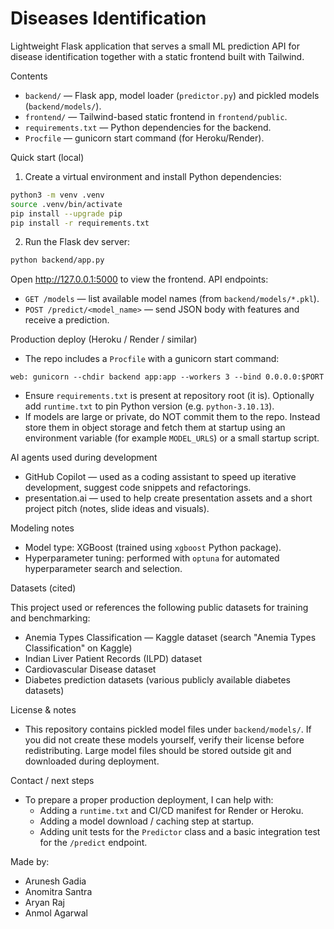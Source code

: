 # Diseases Identification

Lightweight Flask application that serves a small ML prediction API for disease identification together with a static frontend built with Tailwind.

Contents
- `backend/` — Flask app, model loader (`predictor.py`) and pickled models (`backend/models/`).
- `frontend/` — Tailwind-based static frontend in `frontend/public`.
- `requirements.txt` — Python dependencies for the backend.
- `Procfile` — gunicorn start command (for Heroku/Render).

Quick start (local)

1. Create a virtual environment and install Python dependencies:

```bash
python3 -m venv .venv
source .venv/bin/activate
pip install --upgrade pip
pip install -r requirements.txt
```

2. Run the Flask dev server:

```bash
python backend/app.py
```

Open http://127.0.0.1:5000 to view the frontend. API endpoints:
- `GET /models` — list available model names (from `backend/models/*.pkl`).
- `POST /predict/<model_name>` — send JSON body with features and receive a prediction.

Production deploy (Heroku / Render / similar)

- The repo includes a `Procfile` with a gunicorn start command:

```
web: gunicorn --chdir backend app:app --workers 3 --bind 0.0.0.0:$PORT
```

- Ensure `requirements.txt` is present at repository root (it is). Optionally add `runtime.txt` to pin Python version (e.g. `python-3.10.13`).
- If models are large or private, do NOT commit them to the repo. Instead store them in object storage and fetch them at startup using an environment variable (for example `MODEL_URLS`) or a small startup script.

AI agents used during development

- GitHub Copilot — used as a coding assistant to speed up iterative development, suggest code snippets and refactorings.
- presentation.ai — used to help create presentation assets and a short project pitch (notes, slide ideas and visuals).

Modeling notes

- Model type: XGBoost (trained using `xgboost` Python package).
- Hyperparameter tuning: performed with `optuna` for automated hyperparameter search and selection.

Datasets (cited)

This project used or references the following public datasets for training and benchmarking:

- Anemia Types Classification — Kaggle dataset (search "Anemia Types Classification" on Kaggle)
- Indian Liver Patient Records (ILPD) dataset
- Cardiovascular Disease dataset
- Diabetes prediction datasets (various publicly available diabetes datasets)

License & notes

- This repository contains pickled model files under `backend/models/`. If you did not create these models yourself, verify their license before redistributing. Large model files should be stored outside git and downloaded during deployment.

Contact / next steps

- To prepare a proper production deployment, I can help with:
  - Adding a `runtime.txt` and CI/CD manifest for Render or Heroku.
  - Adding a model download / caching step at startup.
  - Adding unit tests for the `Predictor` class and a basic integration test for the `/predict` endpoint.
 
Made by:
  - Arunesh Gadia
  - Anomitra Santra
  - Aryan Raj
  - Anmol Agarwal
